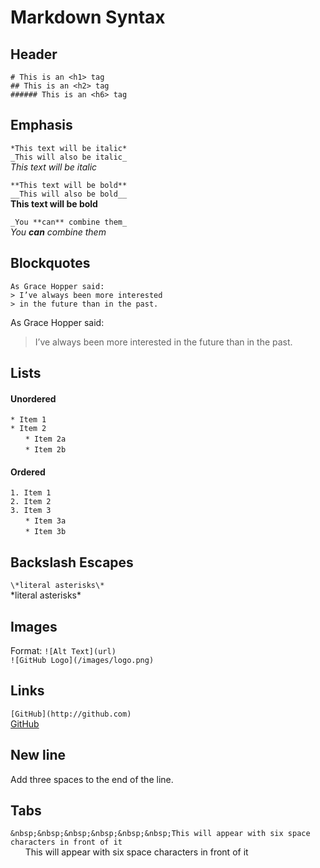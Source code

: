 # Markdown Syntax

## Header

`# This is an <h1> tag`   
`## This is an <h2> tag`   
`###### This is an <h6> tag`   

## Emphasis

`*This text will be italic*`   
`_This will also be italic_`   
*This text will be italic*   

`**This text will be bold**`   
`__This will also be bold__`    
**This text will be bold**   

`_You **can** combine them_`   
_You **can** combine them_   

## Blockquotes

`As Grace Hopper said:`   
`> I’ve always been more interested`   
`> in the future than in the past.`   

As Grace Hopper said:
> I’ve always been more interested
> in the future than in the past.

## Lists

#### Unordered
`* Item 1`   
`* Item 2`   
&nbsp;&nbsp;&nbsp;&nbsp;&nbsp;&nbsp;`* Item 2a`   
&nbsp;&nbsp;&nbsp;&nbsp;&nbsp;&nbsp;`* Item 2b`   

#### Ordered

`1. Item 1`   
`2. Item 2`   
`3. Item 3`   
&nbsp;&nbsp;&nbsp;&nbsp;&nbsp;&nbsp;`* Item 3a`   
&nbsp;&nbsp;&nbsp;&nbsp;&nbsp;&nbsp;`* Item 3b`   

## Backslash Escapes

`\*literal asterisks\*`   
\*literal asterisks\*   

## Images

Format: `![Alt Text](url)`   
`![GitHub Logo](/images/logo.png)`   

## Links

`[GitHub](http://github.com)`  
[GitHub](http://github.com)   

## New line

Add three spaces to the end of the line.   

## Tabs

`&nbsp;&nbsp;&nbsp;&nbsp;&nbsp;&nbsp;This will appear with six space characters in front of it`   
&nbsp;&nbsp;&nbsp;&nbsp;&nbsp;&nbsp;This will appear with six space characters in front of it
